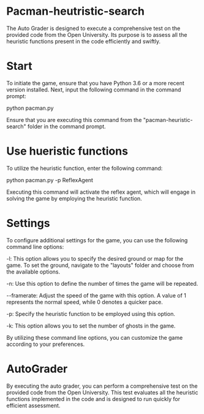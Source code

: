 # Pacman-heutristic-search
The Auto Grader is designed to execute a comprehensive test on the provided code from the Open University. Its purpose is to assess all the heuristic functions present in the code efficiently and swiftly.

# Start
To initiate the game, ensure that you have Python 3.6 or a more recent version installed. Next, input the following command in the command prompt:

python pacman.py

Ensure that you are executing this command from the "pacman-heuristic-search" folder in the command prompt.
# Use hueristic functions

To utilize the heuristic function, enter the following command:

python pacman.py -p ReflexAgent

Executing this command will activate the reflex agent, which will engage in solving the game by employing the heuristic function.

# Settings
To configure additional settings for the game, you can use the following command line options:

-l: This option allows you to specify the desired ground or map for the game. To set the ground, navigate to the "layouts" folder and choose from the available options.

-n: Use this option to define the number of times the game will be repeated.

--framerate: Adjust the speed of the game with this option. A value of 1 represents the normal speed, while 0 denotes a quicker pace.

-p: Specify the heuristic function to be employed using this option.

-k: This option allows you to set the number of ghosts in the game.

By utilizing these command line options, you can customize the game according to your preferences.

# AutoGrader
By executing the auto grader, you can perform a comprehensive test on the provided code from the Open University. This test evaluates all the heuristic functions implemented in the code and is designed to run quickly for efficient assessment.




